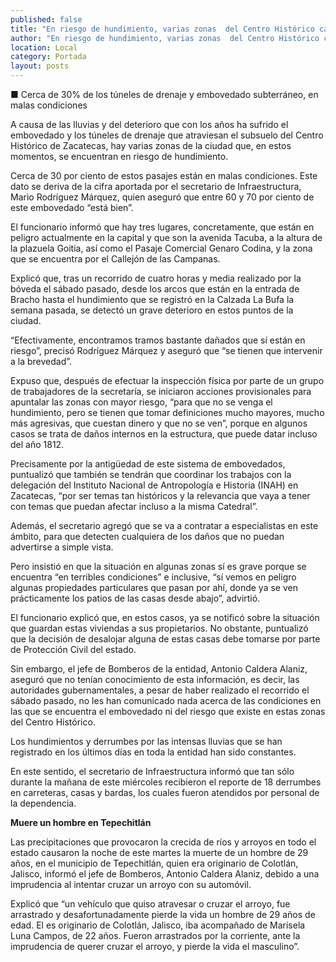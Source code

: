```yaml
---
published: false
title: "En riesgo de hundimiento, varias zonas  del Centro Histórico capitalino: Sinfra"
author: "En riesgo de hundimiento, varias zonas  del Centro Histórico capitalino: Sinfra"
location: Local
category: Portada
layout: posts
---
```


■ Cerca de 30% de los túneles de drenaje y embovedado subterráneo, en malas condiciones

A causa de las lluvias y del deterioro que con los años ha sufrido el embovedado y los túneles de drenaje que atraviesan el subsuelo del Centro Histórico de Zacatecas, hay varias zonas de la ciudad que, en estos momentos, se encuentran en riesgo de hundimiento.

Cerca de 30 por ciento de estos pasajes están en malas condiciones. Este dato se deriva de la cifra aportada por el secretario de Infraestructura, Mario Rodríguez Márquez, quien aseguró que entre 60 y 70 por ciento de este embovedado “está bien”.

El funcionario informó que hay tres lugares, concretamente, que están en peligro actualmente en la capital y que son la avenida Tacuba, a la altura de la plazuela Goitia, así como el Pasaje Comercial Genaro Codina, y la zona que se encuentra por el Callejón de las Campanas.

Explicó que, tras un recorrido de cuatro horas y media realizado por la bóveda el sábado pasado, desde los arcos que están en la entrada de Bracho hasta el hundimiento que se registró en la Calzada La Bufa la semana pasada, se detectó un grave deterioro en estos puntos de la ciudad. 

“Efectivamente, encontramos tramos bastante dañados que sí están en riesgo”, precisó Rodríguez Márquez y aseguró que “se tienen que intervenir a la brevedad”.

Expuso que, después de efectuar la inspección física por parte de un grupo de trabajadores de la secretaría, se iniciaron acciones provisionales para apuntalar las zonas con mayor riesgo, “para que no se venga el hundimiento, pero se tienen que tomar definiciones mucho mayores, mucho más agresivas, que cuestan dinero y que no se ven”, porque en algunos casos se trata de daños internos en la estructura, que puede datar incluso del año 1812.

Precisamente por la antigüedad de este sistema de embovedados, puntualizó que también se tendrán que coordinar los trabajos con la delegación del Instituto Nacional de Antropología e Historia (INAH) en Zacatecas, “por ser temas tan históricos y la relevancia que vaya a tener con temas que puedan afectar incluso a la misma Catedral”.

Además, el secretario agregó que se va a contratar a especialistas en este ámbito, para que detecten cualquiera de los daños que no puedan advertirse a simple vista.

Pero insistió en que la situación en algunas zonas sí es grave porque se encuentra “en terribles condiciones” e inclusive, “sí vemos en peligro algunas propiedades particulares que pasan por ahí, donde ya se ven prácticamente los patios de las casas desde abajo”, advirtió.

El funcionario explicó que, en estos casos, ya se notificó sobre la situación que guardan estas viviendas a sus propietarios. No obstante, puntualizó que la decisión de desalojar alguna de estas casas debe tomarse por parte de Protección Civil del estado.

Sin embargo, el jefe de Bomberos de la entidad, Antonio Caldera Alaniz, aseguró que no tenían conocimiento de esta información, es decir, las autoridades gubernamentales, a pesar de haber realizado el recorrido el sábado pasado, no les han comunicado nada acerca de las condiciones en las que se encuentra el embovedado ni del riesgo que existe en estas zonas del Centro Histórico.

Los hundimientos y derrumbes por las intensas lluvias que se han registrado en los últimos días en toda la entidad han sido constantes. 

En este sentido, el secretario de Infraestructura informó que tan sólo durante la mañana de este miércoles recibieron el reporte de 18 derrumbes en carreteras, casas y bardas, los cuales fueron atendidos por personal de la dependencia.


**Muere un hombre en Tepechitlán**

Las precipitaciones que provocaron la crecida de ríos y arroyos en todo el estado causaron la noche de este martes la muerte de un hombre de 29 años, en el municipio de Tepechitlán, quien era originario de Colotlán, Jalisco, informó el jefe de Bomberos, Antonio Caldera Alaniz, debido a una imprudencia al intentar cruzar un arroyo con su automóvil.

Explicó que “un vehículo que quiso atravesar o cruzar el arroyo, fue arrastrado y desafortunadamente pierde la vida un hombre de 29 años de edad. El es originario de Colotlán, Jalisco, iba acompañado de Marisela Luna Campos, de 22 años. Fueron arrastrados por la corriente, ante la imprudencia de querer cruzar el arroyo, y pierde la vida el masculino”.
